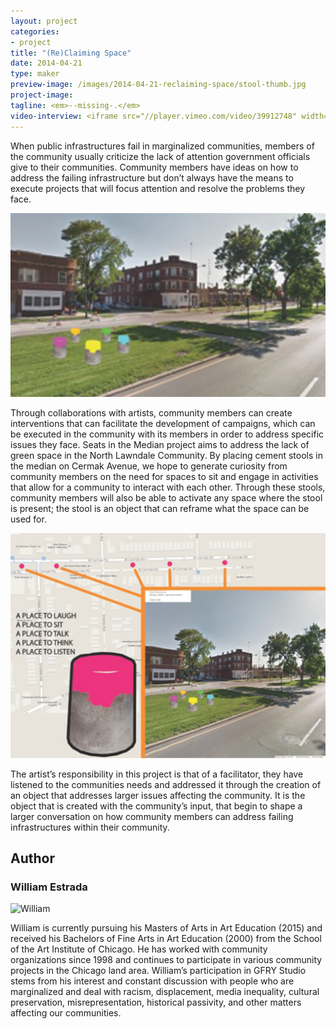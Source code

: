 ```yaml
---
layout: project
categories: 
- project
title: "(Re)Claiming Space"
date: 2014-04-21
type: maker
preview-image: /images/2014-04-21-reclaiming-space/stool-thumb.jpg
project-image:
tagline: <em>--missing-.</em>
video-interview: <iframe src="//player.vimeo.com/video/39912748" width="500" height="281" frameborder="0" webkitallowfullscreen mozallowfullscreen allowfullscreen></iframe> <p class="col-md-10 col-md-offset-3"><a href="http://vimeo.com/39912748">SAIC AGC GFRY Studio mock-up test</a> from <a href="http://vimeo.com/user10322039">David Evancho</a> on <a href="https://vimeo.com">Vimeo</a>.</p>
---
```


<p class="col-md-8 col-md-offset-2"> When public infrastructures fail in marginalized communities, members of the community usually criticize the lack of attention government officials give to their communities. Community members have ideas on how to address the failing infrastructure but don’t always have the means to execute projects that will focus attention and resolve the problems they face.</p>

<p class="col-md-10 col-md-offset-1"><img class="img-responsive img-thumbnail" src="/images/2014-04-21-reclaiming-space/stool-thumb.jpg" alt="Stools"/></p>

<p class="col-md-8 col-md-offset-2"> Through collaborations with artists, community members can create interventions that can facilitate the development of campaigns, which can be executed in the community with its members in order to address specific issues they face. Seats in the Median project aims to address the lack of green space in the North Lawndale Community. By placing cement stools in the median on Cermak Avenue, we hope to generate curiosity from community members on the need for spaces to sit and engage in activities that allow for a community to interact with each other. Through these stools, community members will also be able to activate any space where the stool is present; the stool is an object that can reframe what the space can be used for.</p>

<p class="col-md-10 col-md-offset-1"><img class="img-responsive img-thumbnail" src="/images/2014-04-21-reclaiming-space/seating-configuration.jpg" alt="Configuration"/></p>

<p class="col-md-8 col-md-offset-2"> The artist’s responsibility in this project is that of a facilitator, they have listened to the communities needs and addressed it through the creation of an object that addresses larger issues affecting the community. It is the object that is created with the community’s input, that begin to shape a larger conversation on how community members can address failing infrastructures within their community.</p>


<h2 class="col-md-10 col-md-offset-2">Author</h2>
	
<h3 class="col-md-10 col-md-offset-2">William Estrada</h3>

<p  class="col-md-2 pull-right"><img class="img-responsive img-rounded img-author" src="/images/2014-04-21-reclaiming-space/#.jpg" alt="William"/></p>

<p class="col-md-7 col-md-offset-2">
William is currently pursuing his Masters of Arts in Art Education (2015) and received his Bachelors of Fine Arts in Art Education (2000) from the School of the Art Institute of Chicago. He has worked with community organizations since 1998 and continues to participate in various community projects in the Chicago land area. William’s participation in GFRY Studio stems from his interest and constant discussion with people who are marginalized and deal with racism, displacement, media inequality, cultural preservation, misrepresentation, historical passivity, and other matters affecting our communities.</p>
